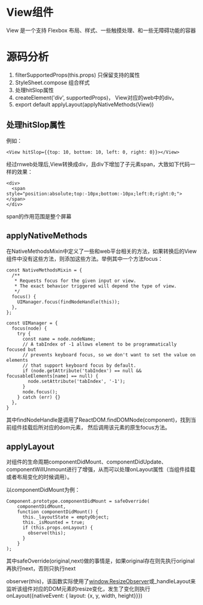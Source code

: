 # View组件
View 是一个支持 Flexbox 布局、样式、一些触摸处理、和一些无障碍功能的容器

# 源码分析
1. filterSupportedProps(this.props) 只保留支持的属性
2. StyleSheet.compose 组合样式
3. 处理hitSlop属性
4. createElement('div', supportedProps)， View对应的web中的div。
5. export default applyLayout(applyNativeMethods(View))

## 处理hitSlop属性
例如：
```
<View hitSlop={{top: 10, bottom: 10, left: 0, right: 0}}></View>
```
经过rnweb处理后,View转换成div，且div下增加了子元素span，大致如下代码一样的效果：
```
<div>
  <span style="position:absolute;top:-10px;bottom:-10px;left:0;right:0;"></span>
</div>
```
span的作用范围是整个屏幕

## applyNativeMethods
在NativeMethodsMixin中定义了一些和web平台相关的方法，如果转换后的View组件中没有这些方法，则添加这些方法。举例其中一个方法focus：
```
const NativeMethodsMixin = {
  /**
   * Requests focus for the given input or view.
   * The exact behavior triggered will depend the type of view.
   */
  focus() {
    UIManager.focus(findNodeHandle(this));
  },
};

const UIManager = {
  focus(node) {
    try {
      const name = node.nodeName;
      // A tabIndex of -1 allows element to be programmatically focused but
      // prevents keyboard focus, so we don't want to set the value on elements
      // that support keyboard focus by default.
      if (node.getAttribute('tabIndex') == null && focusableElements[name] == null) {
        node.setAttribute('tabIndex', '-1');
      }
      node.focus();
    } catch (err) {}
  },
}
```
其中findNodeHandle是调用了ReactDOM.findDOMNode(component)，找到当前组件挂载后所对应的dom元素， 然后调用该元素的原生focus方法。

## applyLayout
对组件的生命周期componentDidMount、componentDidUpdate、componentWillUnmount进行了增强，从而可以处理onLayout属性（当组件挂载或者布局变化的时候调用）。

以componentDidMount为例：
```
Component.prototype.componentDidMount = safeOverride(
    componentDidMount,
    function componentDidMount() {
      this._layoutState = emptyObject;
      this._isMounted = true;
      if (this.props.onLayout) {
        observe(this);
      }
    }
);
```
其中safeOverride(original,next)做的事情是，如果original存在则先执行original再执行next，否则只执行next

observer(this)，该函数实际使用了[window.ResizeObserver](https://zhuanlan.zhihu.com/p/41418813)或_handleLayout来监听该组件对应的DOM元素的resize变化，发生了变化则执行onLayout({nativeEvent: { layout: {x, y, width, height}}})
